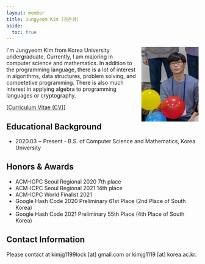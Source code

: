 ```yaml
---
layout: member
title: Jungyeom Kim (김준겸)
aside:
  toc: true
---
```


<img src="/assets/images/members/jungyeom.kim.jpg"
align="right" style="margin-left: 1em" width="150em">

I'm Jungyeom Kim from Korea University undergraduate. Currently, I am majoring in computer science and mathematics. In addition to the programming language, there is a lot of interest in algorithms, data structures, problem solving, and competetive programming. There is also much interest in applying algebra to programming languages or cryptography.

[[Curriculum Vitae (CV)](/assets/data/cv/cv_jungyeom_kim.pdf)]

## Educational Background
- 2020.03 ~ Present - B.S. of Computer Science and Mathematics, Korea University

## Honors & Awards
- ACM-ICPC Seoul Regional 2020 7th place
- ACM-ICPC Seoul Regional 2021 14th place
- ACM-ICPC World Finalist 2021
- Google Hash Code 2020 Preliminary 61st Place (2nd Place of South Korea)
- Google Hash Code 2021 Preliminary 55th Place (4th Place of South Korea)

## Contact Information
Please contact at kimjg1199lock [at] gmail.com or kimjg1119 [at] korea.ac.kr.
